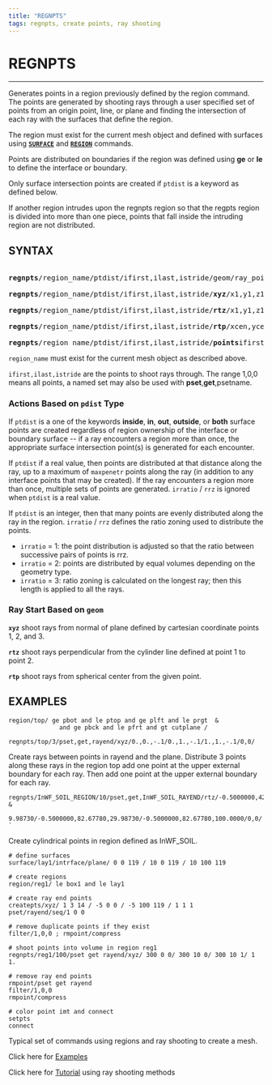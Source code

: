 ```yaml
---
title: "REGNPTS"
tags: regnpts, create points, ray shooting
---
```



# REGNPTS

-----------------------


Generates points in a region previously defined by the region command. The points are generated by shooting rays through a user specified set of points from an origin point, line, or plane and finding the intersection of each ray with the surfaces that define the region. 


The region must exist for the current mesh object and defined with surfaces using [**`SURFACE`**](SURFACE.md) and [**`REGION`**](REGION.md) commands.

Points are distributed on boundaries if the region was defined using **ge** or **le** to define the interface or boundary.

Only surface intersection points are created if `ptdist` is a keyword as defined below.


If another region intrudes upon the regnpts region so that the regpts region is divided into more than one piece, points that fall inside the intruding region are not distributed.




## SYNTAX


<pre>

<b>regnpts</b>/region_name/ptdist/ifirst,ilast,istride/geom/ray_points /irratio,rrz,maxpenetr

<b>regnpts</b>/region_name/ptdist/ifirst,ilast,istride/<b>xyz</b>/x1,y1,z1/x2,y2,z2/x3,y3,z3/irratio,rrz/maxpenetr

<b>regnpts</b>/region_name/ptdist/ifirst,ilast,istride/<b>rtz</b>/x1,y1,z1/x2,y2,z2/irratio,rrz/

<b>regnpts</b>/region_name/ptdist/ifirst,ilast,istride/<b>rtp</b>/xcen,ycen,zcen/irratio,rrz,maxpenetr

<b>regnpts</b>/region_name/ptdist/ifirst,ilast,istride/<b>points</b>ifirst2,ilast2,istride2/irratio,rrz/ maxpenetr
</pre>


`region_name` must exist for the current mesh object as described above. 


`ifirst,ilast,istride` are the points to shoot rays through. The range 1,0,0 means all points, a named set may also be used with **pset**,**get**,psetname. 


### Actions Based on `pdist` Type


If `ptdist` is a one of the keywords  **inside**, **in**, **out**, **outside**, or **both**  surface points are created regardless of region ownership of the interface or boundary surface -- if a ray encounters a region more than once, the appropriate surface intersection point(s) is generated for each encounter.



If `ptdist` if a real value, then points are distributed at that distance along the ray, up to a maximum of `maxpenetr` points along the ray (in addition to any interface points that may be created). If the ray encounters a region more than once, multiple sets of points are generated.
`irratio` / `rrz` is ignored when `ptdist` is a real value. 



If `ptdist` is an integer, then that many points are evenly distributed along the ray in the region. 
`irratio` / `rrz` defines the ratio zoning used to distribute the points.
- `irratio` = 1: the point distribution is adjusted so that the ratio between successive pairs of points is rrz. 
- `irratio` = 2: points are distributed by equal volumes depending on the geometry type.
- `irratio` = 3: ratio zoning is calculated on the longest ray; then this length is applied to all the rays. 


### Ray Start Based on `geom` 


**`xyz`** shoot rays from normal of plane defined by cartesian coordinate points 1, 2, and 3. 


**`rtz`** shoot rays perpendicular from the cylinder line defined at point 1 to point 2.


**`rtp`** shoot rays from spherical center from the given point.


## EXAMPLES

```
region/top/ ge pbot and le ptop and ge plft and le prgt  &
              and ge pbck and le pfrt and gt cutplane /

regnpts/top/3/pset,get,rayend/xyz/0.,0.,-.1/0.,1.,-.1/1.,1.,-.1/0,0/
```
Create rays between points in rayend and the plane.  Distribute 3 points along these rays in the region top
add one point at the upper external boundary for each ray.
Then add one point at the upper external boundary for each ray.


```
regnpts/InWF_SOIL_REGION/10/pset,get,InWF_SOIL_RAYEND/rtz/-0.5000000,42.42380,2 &
        9.98730/-0.5000000,82.67780,29.98730/-0.5000000,82.67780,100.0000/0,0/        `
```
Create cylindrical points in region defined as  InWF_SOIL.


```
# define surfaces
surface/lay1/intrface/plane/ 0 0 119 / 10 0 119 / 10 100 119  

# create regions
region/reg1/ le box1 and le lay1

# create ray end points
createpts/xyz/ 1 3 14 / -5 0 0 / -5 100 119 / 1 1 1 
pset/rayend/seq/1 0 0 

# remove duplicate points if they exist
filter/1,0,0 ; rmpoint/compress

# shoot points into volume in region reg1
regnpts/reg1/100/pset get rayend/xyz/ 300 0 0/ 300 10 0/ 300 10 1/ 1 1.

# remove ray end points
rmpoint/pset get rayend
filter/1,0,0 
rmpoint/compress

# color point imt and connect
setpts
connect
```
Typical set of commands using regions and ray shooting to create a mesh.


Click here for [Examples](../demos/main_regnpts.md)


Click here for [Tutorial](https://lanl.github.io/LaGriT/pages/tutorial/tutorials/regions_points_to_tet.html) using ray shooting methods


